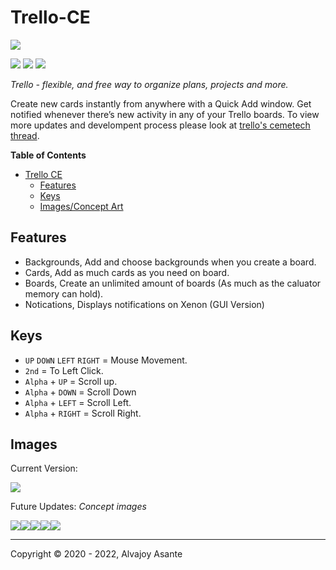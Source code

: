 # Trello-CE
![](https://i.imgur.com/xwQurN9.png)

![](https://img.shields.io/github/issues/Overload02/Trello-CE) ![](https://img.shields.io/github/release/Overload02/Trello-CE) ![](https://img.shields.io/twitter/url?style=social&url=https%3A%2F%2Ftwitter.com%2Fintent%2Ftweet%3Ftext%3DI%2520found%2520Trello%2520on%2520a%2520calculator%2521%253F%250ASupport%2520the%2520project%2520here%253A%2520https%253A%252F%252Fgithub.com%252FOverload02%252FTrello-CE)

*Trello - flexible, and free way to organize plans, projects and more.*

Create new cards instantly from anywhere with a Quick Add window. Get notified whenever there’s new activity in any of your Trello boards.
To view more updates and develompent process please look at [trello's cemetech thread](https://www.cemetech.net/forum/viewtopic.php?p=287215).

**Table of Contents**

* [Trello CE](#trello-ce)
  * [Features](#features)
  * [Keys](#keys)
  * [Images/Concept Art](#images)

## Features
- Backgrounds, Add and choose backgrounds when you create a board.
- Cards,  Add as much cards as you need on board. 
- Boards, Create an unlimited amount of boards (As much as the caluator memory can hold).
- Notications, Displays notifications on Xenon (GUI Version) 

## Keys
- `UP` `DOWN` `LEFT` `RIGHT` = Mouse Movement. 
- `2nd` = To  Left Click. 
- `Alpha` + `UP` = Scroll up.
- `Alpha` + `DOWN` = Scroll Down
- `Alpha` + `LEFT` = Scroll Left.
- `Alpha` + `RIGHT` = Scroll Right.

## Images
Current Version:

![](https://i.imgur.com/h7xtKYs.png)

Future Updates: *Concept images*

![](https://i.imgur.com/lb1K0hT.png)![](https://i.imgur.com/KfWOCSN.png)![](https://i.imgur.com/dgED5bB.png)![](https://i.imgur.com/HhR4WF0.png)![](https://i.imgur.com/Kl8OJp4.png)

------------

Copyright &copy; 2020 - 2022, Alvajoy Asante
